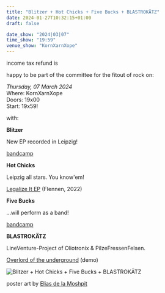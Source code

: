 ```yaml
---
title: "Blitzer + Hot Chicks + Five Bucks + BLASTROKÄTZ"
date: 2024-01-27T10:32:15+01:00
draft: false

date_show: "2024|03|07"
time_show: "19:59"
venue_show: "KornXarnXope"
---
```


income tax refund is

happy to be part of the committee for the fitout of rock on:

_Thursday, 07 March 2024_
\
Where: KornXarnXope
\
Doors: 19x00
\
Start: 19x59!

with:

**Blitzer**

New EP recorded in Leipzig!

[bandcamp](https://blitzer.bandcamp.com)

**Hot Chicks**

Leipzig all stars. You know'em!

[Legalize It EP](https://flennen.bandcamp.com/album/legalize-it) (Flennen, 2022)

**Five Bucks**

…will perform as a band!

[bandcamp](https://fivebucks.bandcamp.com)

**BLASTROKÄTZ**

LineVenture-Project of Oliotronix & PilzeFressenFelsen.

[Overlord of the underground](https://ravegore.bandcamp.com/album/overlord-of-the-underground-demo) (demo)

![Blitzer + Hot Chicks + Five Bucks + BLASTROKÄTZ](../../posters/2024-03-07.jpg)

poster art by [Elias de la Moshpit](https://www.instagram.com/moshpit_zine/)
